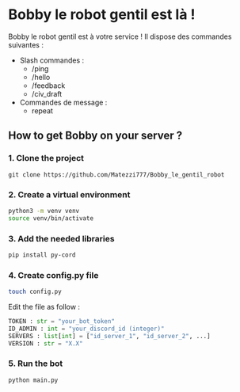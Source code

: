 # Bobby le robot gentil est là !

Bobby le robot gentil est à votre service !
Il dispose des commandes suivantes :
- Slash commandes :
    - /ping
    - /hello
    - /feedback
    - /civ_draft
- Commandes de message :
    - repeat

## How to get Bobby on your server ?
### 1. Clone the project
```git clone https://github.com/Matezzi777/Bobby_le_gentil_robot```
### 2. Create a virtual environment
```sh
python3 -m venv venv
source venv/bin/activate
```
### 3. Add the needed libraries
```sh
pip install py-cord
```
### 4. Create config.py file
```sh
touch config.py
```
Edit the file as follow :
```py
TOKEN : str = "your_bot_token"
ID_ADMIN : int = "your_discord_id (integer)" 
SERVERS : list[int] = ["id_server_1", "id_server_2", ...]
VERSION : str = "X.X"
```
### 5. Run the bot
```sh
python main.py
```